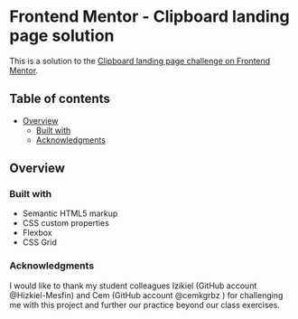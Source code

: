 # Frontend Mentor - Clipboard landing page solution

This is a solution to the [Clipboard landing page challenge on Frontend Mentor](https://www.frontendmentor.io/challenges/clipboard-landing-page-5cc9bccd6c4c91111378ecb9).

## Table of contents

- [Overview](#overview)
  - [Built with](#built-with)
  - [Acknowledgments](#acknowledgments)

## Overview

### Built with

- Semantic HTML5 markup
- CSS custom properties
- Flexbox
- CSS Grid

### Acknowledgments

I would like to thank my student colleagues Izikiel (GitHub account @Hizkiel-Mesfin) and Cem (GitHub account @cemkgrbz ) for challenging me with this project and further our practice beyond our class exercises.
